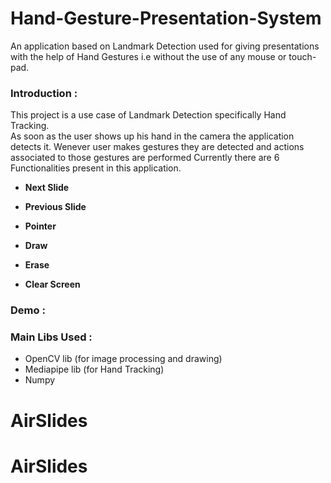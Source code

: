 # Hand-Gesture-Presentation-System
An application based on Landmark Detection used for giving presentations with the help of Hand Gestures i.e without the use of any mouse or touch-pad.<br>

### Introduction :
This project is a use case of Landmark Detection specifically Hand Tracking. <br>
As soon as the user shows up his hand in the camera the application detects it. Wenever user makes gestures they are detected and actions associated to those gestures are performed
Currently there are 6 Functionalities present in this application.

- <b> Next Slide </b>
  
- <b> Previous Slide </b>

- <b> Pointer </b>

- <b> Draw </b>

- <b> Erase </b>

- <b> Clear Screen </b>

### Demo :
<!-- <img src="Demo.gif" alt="this slowpoke moves"  width="780" height = "480"> -->

### Main Libs Used :
- OpenCV lib (for image processing and drawing)
- Mediapipe lib (for Hand Tracking)
- Numpy
# AirSlides
# AirSlides
